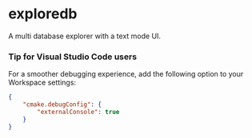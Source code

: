 # exploredb
A multi database explorer with a text mode UI.


### Tip for Visual Studio Code users

For a smoother debugging experience, add the following option to your Workspace settings:

````json
{
    "cmake.debugConfig": {
        "externalConsole": true
    }
}
````
